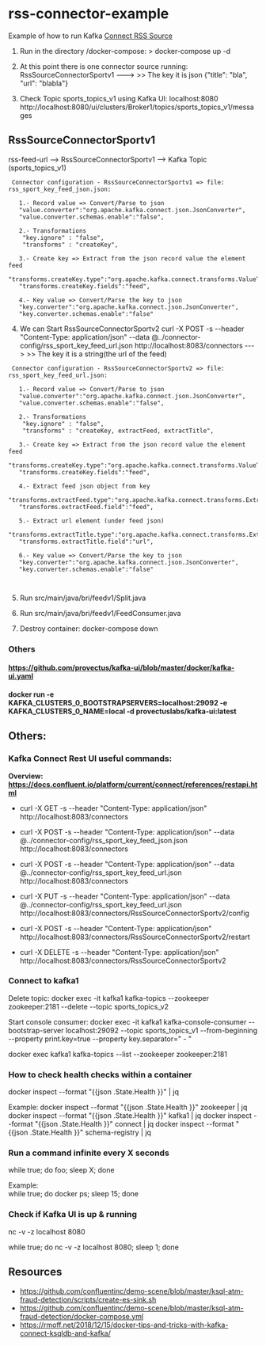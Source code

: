 # rss-connector-example
Example of how to run Kafka [Connect RSS Source](https://github.com/kaliy/kafka-connect-rss)  

	


1. Run in the directory /docker-compose: > docker-compose up -d

2. At this point there is one connector source running: RssSourceConnectorSportv1
---> >> The key it is json {"title": "bla", "url": "blabla"}

3.  Check Topic sports_topics_v1 using Kafka UI: localhost:8080
   http://localhost:8080/ui/clusters/Broker1/topics/sports_topics_v1/messages

## RssSourceConnectorSportv1
 rss-feed-url --> RssSourceConnectorSportv1 --> Kafka Topic (sports_topics_v1)
```
 Connector configuration - RssSourceConnectorSportv1 => file: rss_sport_key_feed_json.json:  

   1.- Record value => Convert/Parse to json
   "value.converter":"org.apache.kafka.connect.json.JsonConverter",
   "value.converter.schemas.enable":"false",

   2.- Transformations
    "key.ignore" : "false",
    "transforms" : "createKey",
       
   3.- Create key => Extract from the json record value the element feed   
   "transforms.createKey.type":"org.apache.kafka.connect.transforms.ValueToKey",
   "transforms.createKey.fields":"feed",
         
   4.- Key value => Convert/Parse the key to json
   "key.converter":"org.apache.kafka.connect.json.JsonConverter",
   "key.converter.schemas.enable":"false"
```


4. We can Start RssSourceConnectorSportv2
curl -X POST -s --header "Content-Type: application/json" --data @../connector-config/rss_sport_key_feed_url.json http://localhost:8083/connectors
---> >> The key it is a string(the url of the feed)

```
 Connector configuration - RssSourceConnectorSportv2 => file: rss_sport_key_feed_url.json:  

   1.- Record value => Convert/Parse to json
   "value.converter":"org.apache.kafka.connect.json.JsonConverter",
   "value.converter.schemas.enable":"false",

   2.- Transformations
    "key.ignore" : "false",
    "transforms" : "createKey, extractFeed, extractTitle",
       
   3.- Create key => Extract from the json record value the element feed   
   "transforms.createKey.type":"org.apache.kafka.connect.transforms.ValueToKey",
   "transforms.createKey.fields":"feed",
         
   4.- Extract feed json object from key
    "transforms.extractFeed.type":"org.apache.kafka.connect.transforms.ExtractField$Key",
   "transforms.extractFeed.field":"feed",

   5.- Extract url element (under feed json)
   "transforms.extractTitle.type":"org.apache.kafka.connect.transforms.ExtractField$Key",
   "transforms.extractTitle.field":"url",

   6.- Key value => Convert/Parse the key to json
   "key.converter":"org.apache.kafka.connect.json.JsonConverter",
   "key.converter.schemas.enable":"false"

 
```

5. Run src/main/java/bri/feedv1/Split.java 
6. Run src/main/java/bri/feedv1/FeedConsumer.java

7. Destroy container: docker-compose down



### Others
#### https://github.com/provectus/kafka-ui/blob/master/docker/kafka-ui.yaml
#### docker run -e KAFKA_CLUSTERS_0_BOOTSTRAPSERVERS=localhost:29092 -e KAFKA_CLUSTERS_0_NAME=local -d provectuslabs/kafka-ui:latest 
	
	
## Others:

### Kafka Connect Rest UI useful commands:
**Overview: https://docs.confluent.io/platform/current/connect/references/restapi.html**
 
- curl -X GET -s --header "Content-Type: application/json" http://localhost:8083/connectors 

- curl -X POST -s --header "Content-Type: application/json" --data @../connector-config/rss_sport_key_feed_json.json http://localhost:8083/connectors
- curl -X POST -s --header "Content-Type: application/json" --data @../connector-config/rss_sport_key_feed_url.json http://localhost:8083/connectors
- curl -X PUT -s --header "Content-Type: application/json" --data @../connector-config/rss_sport_key_feed_url.json http://localhost:8083/connectors/RssSourceConnectorSportv2/config
- curl -X POST -s --header "Content-Type: application/json" http://localhost:8083/connectors/RssSourceConnectorSportv2/restart
- curl -X DELETE -s --header "Content-Type: application/json" http://localhost:8083/connectors/RssSourceConnectorSportv2


### Connect to kafka1 
Delete topic: 
docker exec -it kafka1 kafka-topics --zookeeper zookeeper:2181 --delete --topic sports_topics_v2

Start console consumer: 
docker exec -it kafka1 kafka-console-consumer --bootstrap-server localhost:29092 --topic sports_topics_v1 --from-beginning --property print.key=true --property key.separator=" - "

docker exec kafka1 kafka-topics --list --zookeeper zookeeper:2181


### How to check health checks within a container
 docker inspect --format "{{json .State.Health }}" <container-name> | jq
 
 Example: 
  docker inspect --format "{{json .State.Health }}" zookeeper | jq
  docker inspect --format "{{json .State.Health }}" kafka1 | jq
  docker inspect --format "{{json .State.Health }}" connect | jq
  docker inspect --format "{{json .State.Health }}" schema-registry | jq
 
  
### Run a command infinite every X seconds
while true; do foo; sleep X; done

Example:   
while true; do docker ps; sleep 15; done  
 	
 	
### Check if Kafka UI is up & running
  nc -v -z localhost 8080 
  
  while true; do nc -v -z localhost 8080; sleep 1; done  
    
    
## Resources
- https://github.com/confluentinc/demo-scene/blob/master/ksql-atm-fraud-detection/scripts/create-es-sink.sh
- https://github.com/confluentinc/demo-scene/blob/master/ksql-atm-fraud-detection/docker-compose.yml
- https://rmoff.net/2018/12/15/docker-tips-and-tricks-with-kafka-connect-ksqldb-and-kafka/
    